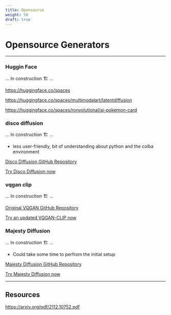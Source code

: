```yaml
---
title: Opensource
weight: 50
draft: true
---
```


# Opensource Generators

---

### Huggin Face

... In construction 🏗️ ...

https://huggingface.co/spaces

https://huggingface.co/spaces/multimodalart/latentdiffusion

https://huggingface.co/spaces/ronvolutional/ai-pokemon-card

### disco diffusion

... In construction 🏗️ ...

- less user-friendly, bit of understanding about python and the colba environment

[Disco Diffusion GitHub Repository](https://github.com/alembics/disco-diffusion)

[Try Disco Diffusion now](https://colab.research.google.com/github/alembics/disco-diffusion/blob/main/Disco_Diffusion.ipynb)

### vqgan clip

... In construction 🏗️ ...

[Original VQGAN GitHub Repository](https://github.com/nerdyrodent/VQGAN-CLIP)

[Try an updated VQGAN-CLIP now](<https://colab.research.google.com/github/justinjohn0306/VQGAN-CLIP/blob/main/VQGAN%2BCLIP(Updated).ipynb>)

### Majesty Diffusion

... In construction 🏗️ ...

- Could take some time to perfrom the initial setup

[Majesty Diffusion GitHub Repository](https://github.com/multimodalart/majesty-diffusion)

[Try Majesty Diffusion now](https://colab.research.google.com/github/multimodalart/MajestyDiffusion/blob/main/latent.ipynb)

---

## Resources

https://arxiv.org/pdf/2112.10752.pdf
